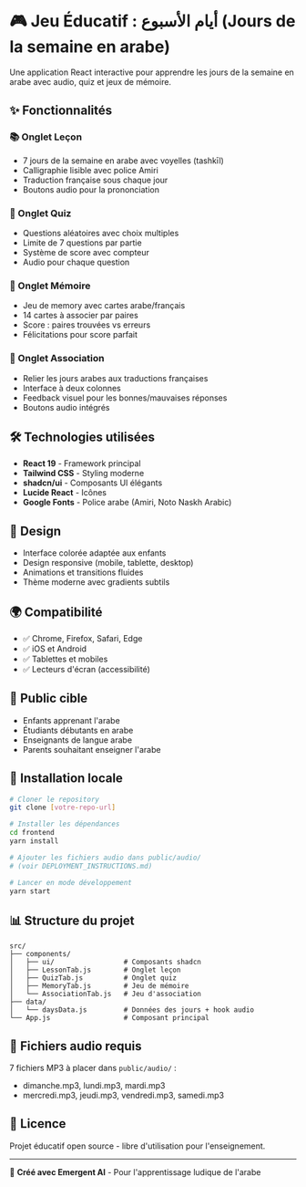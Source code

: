 # 🎮 Jeu Éducatif : أيام الأسبوع (Jours de la semaine en arabe)

Une application React interactive pour apprendre les jours de la semaine en arabe avec audio, quiz et jeux de mémoire.

## ✨ Fonctionnalités

### 📚 Onglet Leçon
- 7 jours de la semaine en arabe avec voyelles (tashkīl)
- Calligraphie lisible avec police Amiri
- Traduction française sous chaque jour
- Boutons audio pour la prononciation

### 🧠 Onglet Quiz 
- Questions aléatoires avec choix multiples
- Limite de 7 questions par partie
- Système de score avec compteur
- Audio pour chaque question

### 🎯 Onglet Mémoire
- Jeu de memory avec cartes arabe/français
- 14 cartes à associer par paires
- Score : paires trouvées vs erreurs
- Félicitations pour score parfait

### 🔗 Onglet Association
- Relier les jours arabes aux traductions françaises
- Interface à deux colonnes
- Feedback visuel pour les bonnes/mauvaises réponses
- Boutons audio intégrés

## 🛠️ Technologies utilisées

- **React 19** - Framework principal
- **Tailwind CSS** - Styling moderne
- **shadcn/ui** - Composants UI élégants
- **Lucide React** - Icônes
- **Google Fonts** - Police arabe (Amiri, Noto Naskh Arabic)

## 📱 Design

- Interface colorée adaptée aux enfants
- Design responsive (mobile, tablette, desktop)
- Animations et transitions fluides
- Thème moderne avec gradients subtils

## 🌍 Compatibilité

- ✅ Chrome, Firefox, Safari, Edge
- ✅ iOS et Android
- ✅ Tablettes et mobiles
- ✅ Lecteurs d'écran (accessibilité)

## 🎯 Public cible

- Enfants apprenant l'arabe
- Étudiants débutants en arabe
- Enseignants de langue arabe
- Parents souhaitant enseigner l'arabe

## 🚀 Installation locale

```bash
# Cloner le repository
git clone [votre-repo-url]

# Installer les dépendances
cd frontend
yarn install

# Ajouter les fichiers audio dans public/audio/
# (voir DEPLOYMENT_INSTRUCTIONS.md)

# Lancer en mode développement
yarn start
```

## 📊 Structure du projet

```
src/
├── components/
│   ├── ui/                 # Composants shadcn
│   ├── LessonTab.js        # Onglet leçon
│   ├── QuizTab.js          # Onglet quiz  
│   ├── MemoryTab.js        # Jeu de mémoire
│   └── AssociationTab.js   # Jeu d'association
├── data/
│   └── daysData.js         # Données des jours + hook audio
└── App.js                  # Composant principal
```

## 🎵 Fichiers audio requis

7 fichiers MP3 à placer dans `public/audio/` :
- dimanche.mp3, lundi.mp3, mardi.mp3
- mercredi.mp3, jeudi.mp3, vendredi.mp3, samedi.mp3

## 📜 Licence

Projet éducatif open source - libre d'utilisation pour l'enseignement.

---

🌟 **Créé avec Emergent AI** - Pour l'apprentissage ludique de l'arabe
